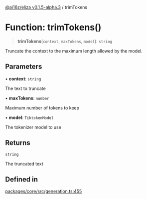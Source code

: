 [@ai16z/eliza v0.1.5-alpha.3](../index.md) / trimTokens

# Function: trimTokens()

> **trimTokens**(`context`, `maxTokens`, `model`): `string`

Truncate the context to the maximum length allowed by the model.

## Parameters

• **context**: `string`

The text to truncate

• **maxTokens**: `number`

Maximum number of tokens to keep

• **model**: `TiktokenModel`

The tokenizer model to use

## Returns

`string`

The truncated text

## Defined in

[packages/core/src/generation.ts:455](https://github.com/ahmadmardeni1/eliza/blob/main/packages/core/src/generation.ts#L455)
